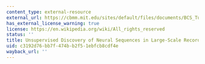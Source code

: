 ```yaml
---
content_type: external-resource
external_url: https://cbmm.mit.edu/sites/default/files/documents/BCS_Tutorial_seqNMF.pdf
has_external_license_warning: true
license: https://en.wikipedia.org/wiki/All_rights_reserved
status: ''
title: Unsupervised Discovery of Neural Sequences in Large-Scale Recordings (PDF)
uid: c3192d76-bb7f-474b-b2f5-1ebfcb8cdf4e
wayback_url: ''
---
```

